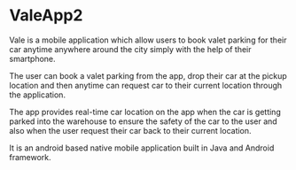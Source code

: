# ValeApp2

Vale is a mobile application which allow users to book valet parking for their car anytime anywhere around the city simply with the help of their smartphone.

The user can book a valet parking from the app, drop their car at the pickup location and then 
anytime can request car to their current location through the application.

The app provides real-time car location on the app when the car is getting parked into the warehouse to ensure the safety of the car to the user and also when the user request their car back to their current location.

It is an android based native mobile application built in Java and Android framework.

